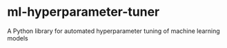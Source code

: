 # ml-hyperparameter-tuner
A Python library for automated hyperparameter tuning of machine learning models
